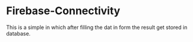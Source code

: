 # Firebase-Connectivity
This is a simple in which after filling the dat in form the result get stored in database.
